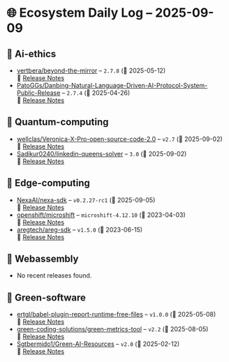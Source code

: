 # 🌐 Ecosystem Daily Log – 2025-09-09

## 🔹 Ai-ethics
- [vertbera/beyond-the-mirror](https://github.com/vertbera/beyond-the-mirror/releases/tag/2.7.8) – `2.7.8` (📅 2025-05-12)  
  🔗 [Release Notes](https://github.com/vertbera/beyond-the-mirror/releases/tag/2.7.8)
- [PatoGGs/Danbing-Natural-Language-Driven-AI-Protocol-System-Public-Release](https://github.com/PatoGGs/Danbing-Natural-Language-Driven-AI-Protocol-System-Public-Release/releases/tag/2.7.4) – `2.7.4` (📅 2025-04-26)  
  🔗 [Release Notes](https://github.com/PatoGGs/Danbing-Natural-Language-Driven-AI-Protocol-System-Public-Release/releases/tag/2.7.4)

## 🔹 Quantum-computing
- [wellclas/Veronica-X-Pro-open-source-code-2.0](https://github.com/wellclas/Veronica-X-Pro-open-source-code-2.0/releases/tag/v2.7) – `v2.7` (📅 2025-09-02)  
  🔗 [Release Notes](https://github.com/wellclas/Veronica-X-Pro-open-source-code-2.0/releases/tag/v2.7)
- [Sadikur0240/linkedin-queens-solver](https://github.com/Sadikur0240/linkedin-queens-solver/releases/tag/3.0) – `3.0` (📅 2025-09-02)  
  🔗 [Release Notes](https://github.com/Sadikur0240/linkedin-queens-solver/releases/tag/3.0)

## 🔹 Edge-computing
- [NexaAI/nexa-sdk](https://github.com/NexaAI/nexa-sdk/releases/tag/v0.2.27-rc1) – `v0.2.27-rc1` (📅 2025-09-05)  
  🔗 [Release Notes](https://github.com/NexaAI/nexa-sdk/releases/tag/v0.2.27-rc1)
- [openshift/microshift](https://github.com/openshift/microshift/releases/tag/microshift-4.12.10) – `microshift-4.12.10` (📅 2023-04-03)  
  🔗 [Release Notes](https://github.com/openshift/microshift/releases/tag/microshift-4.12.10)
- [aregtech/areg-sdk](https://github.com/aregtech/areg-sdk/releases/tag/v1.5.0) – `v1.5.0` (📅 2023-06-15)  
  🔗 [Release Notes](https://github.com/aregtech/areg-sdk/releases/tag/v1.5.0)

## 🔹 Webassembly
- No recent releases found.

## 🔹 Green-software
- [ertgl/babel-plugin-report-runtime-free-files](https://github.com/ertgl/babel-plugin-report-runtime-free-files/releases/tag/v1.0.0) – `v1.0.0` (📅 2025-05-08)  
  🔗 [Release Notes](https://github.com/ertgl/babel-plugin-report-runtime-free-files/releases/tag/v1.0.0)
- [green-coding-solutions/green-metrics-tool](https://github.com/green-coding-solutions/green-metrics-tool/releases/tag/v2.2) – `v2.2` (📅 2025-08-05)  
  🔗 [Release Notes](https://github.com/green-coding-solutions/green-metrics-tool/releases/tag/v2.2)
- [Sgtbermido1/Green-AI-Resources](https://github.com/Sgtbermido1/Green-AI-Resources/releases/tag/v2.0) – `v2.0` (📅 2025-02-12)  
  🔗 [Release Notes](https://github.com/Sgtbermido1/Green-AI-Resources/releases/tag/v2.0)